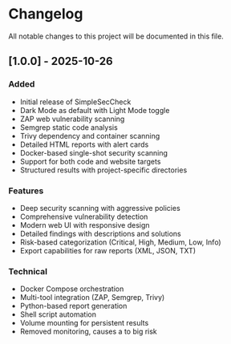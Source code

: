 # Changelog

All notable changes to this project will be documented in this file.

## [1.0.0] - 2025-10-26

### Added
- Initial release of SimpleSecCheck
- Dark Mode as default with Light Mode toggle
- ZAP web vulnerability scanning
- Semgrep static code analysis  
- Trivy dependency and container scanning
- Detailed HTML reports with alert cards
- Docker-based single-shot security scanning
- Support for both code and website targets
- Structured results with project-specific directories

### Features
- Deep security scanning with aggressive policies
- Comprehensive vulnerability detection
- Modern web UI with responsive design
- Detailed findings with descriptions and solutions
- Risk-based categorization (Critical, High, Medium, Low, Info)
- Export capabilities for raw reports (XML, JSON, TXT)

### Technical
- Docker Compose orchestration
- Multi-tool integration (ZAP, Semgrep, Trivy)
- Python-based report generation
- Shell script automation
- Volume mounting for persistent results
- Removed monitoring, causes a to big risk
